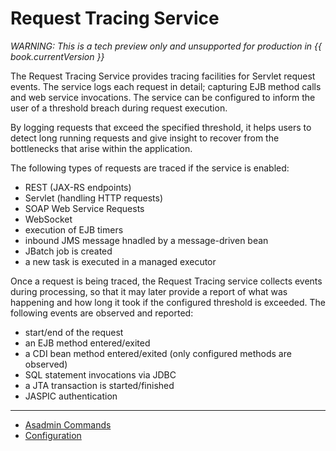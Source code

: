 # Request Tracing Service
_WARNING: This is a tech preview only and unsupported for production in {{ book.currentVersion }}_


The Request Tracing Service provides tracing facilities for Servlet request events. The service logs each request in detail; capturing EJB method calls and web service invocations. The service can be configured to inform the user of a threshold breach during request execution.

By logging requests that exceed the specified threshold, it helps users to detect long running requests and give insight to recover from the bottlenecks that arise within the application.

The following types of requests are traced if the service is enabled:

 - REST (JAX-RS endpoints)
 - Servlet (handling HTTP requests)
 - SOAP Web Service Requests
 - WebSocket
 - execution of EJB timers
 - inbound JMS message hnadled by a message-driven bean
 - JBatch job is created
 - a new task is executed in a managed executor

Once a request is being traced, the Request Tracing service collects events during processing, so that it may later provide a report of what was happening and how long it took if the configured threshold is exceeded. The following events are observed and reported:

 - start/end of the request
 - an EJB method entered/exited
 - a CDI bean method entered/exited (only configured methods are observed)
 - SQL statement invocations via JDBC
 - a JTA transaction is started/finished
 - JASPIC authentication

--------------------------

* [Asadmin Commands](asadmin-commands.md)
* [Configuration](configuration.md)
